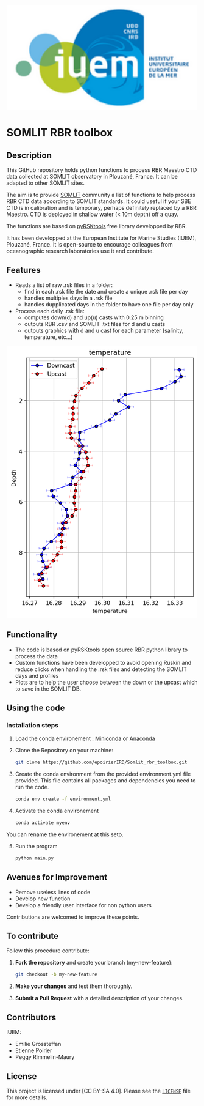 <p align="center">
  <img src="images/logo_IUEM.png" alt="IUEM Logo" width="500"/>
</p>

# SOMLIT RBR toolbox

## Description

This GitHub repository holds python functions to process RBR Maestro CTD data collected at SOMLIT observatory in Plouzané, France. It can be adapted to other SOMLIT sites.

The aim is to provide [SOMLIT](https://www.somlit.fr/) community a list of functions to help process RBR CTD data according to SOMLIT standards. It could useful if your SBE CTD is in calibration and is temporary, perhaps definitely replaced by a RBR Maestro. CTD is deployed in shallow water (< 10m depth) off a quay.

The functions are based on [pyRSKtools](https://docs-static.rbr-global.com/pyrsktools/index.html) free library developped by RBR. 

It has been developped at the European Institute for Marine Studies (IUEM), Plouzané, France. It is open-source to encourage colleagues from oceanographic research laboratories use it and contribute.

## Features

- Reads a list of raw .rsk files in a folder:
    - find in each .rsk file the date and create a unique .rsk file per day
    - handles multiples days in a .rsk file
    - handles dupplicated days in the folder to have one file per day only
- Process each daily .rsk file:
    - computes down(d) and up(u) casts with 0.25 m binning
    - outputs RBR .csv and SOMLIT .txt files for d and u casts
    - outputs graphics with d and u cast for each parameter (salinity, temperature, etc...)

<p align="center">
  <img src="images/temperature.png" alt="Temperature graph" width="500"/>
</p>

## Functionality

- The code is based on pyRSKtools open source RBR python library to process the data
- Custom functions have been developped to avoid opening Ruskin and reduce clicks when handling the .rsk files and detecting the SOMLIT days and profiles
- Plots are to help the user choose between the down or the upcast which to save in the SOMLIT DB.

## Using the code

### Installation steps

1. Load the conda environement : [Miniconda](https://docs.conda.io/en/latest/miniconda.html) or [Anaconda](https://www.anaconda.com/)

2. Clone the Repository on your machine:
   ```bash
   git clone https://github.com/epoirierIRD/Somlit_rbr_toolbox.git
   ```
3. Create the conda environment from the provided environment.yml file provided. This file contains all packages and dependencies you need to run the code.
    ```bash
    conda env create -f environment.yml
    ```
4. Activate the conda environement
    ```bash
    conda activate myenv
    ```
You can rename the environement at this setp.

5. Run the program 
    ```bash
    python main.py
    ```

## Avenues for Improvement

- Remove useless lines of code
- Develop new function
- Develop a friendly user interface for non python users

Contributions are welcomed to improve these points.

## To contribute

Follow this procedure contribute:

1. **Fork the repository** and create your branch (my-new-feature):

   ```bash
   git checkout -b my-new-feature
   ```

2. **Make your changes** and test them thoroughly.



4. **Submit a Pull Request** with a detailed description of your changes.

## Contributors

IUEM:
- Emilie Grossteffan
- Etienne Poirier
- Peggy Rimmelin-Maury

## License

This project is licensed under [CC BY-SA 4.0]. Please see the [`LICENSE`](LICENSE.md) file for more details.

